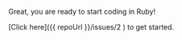 Great, you are ready to start coding in Ruby!

[Click here]({{ repoUrl }}/issues/2 ) to get started.